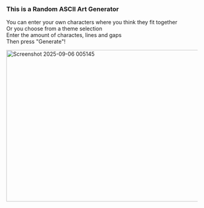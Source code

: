 ### This is a Random ASCII Art Generator<br>
You can enter your own characters where you think they fit together<br>
Or you choose from a theme selection<br>
Enter the amount of charactes, lines and gaps<br>
Then press "Generate"!

<img width="934" height="400" alt="Screenshot 2025-09-06 005145" src="https://github.com/user-attachments/assets/8432e42f-90fb-4837-8178-a65b9086c408" />

